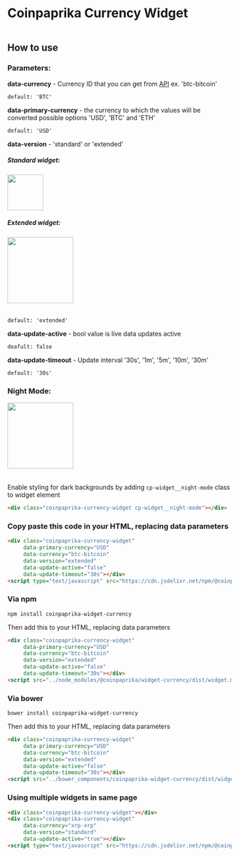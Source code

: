 # Coinpaprika Currency Widget
<img src="https://i.imgur.com/Xwf3EKf.png" alt="" data-canonical-src="https://i.imgur.com/Xwf3EKf.png"/>


## How to use

### Parameters: 

**data-currency** - Currency ID that you can get from [API](https://api.coinpaprika.com/#tag/coins) ex. 'btc-bitcoin'
```text
default: 'BTC'
```

**data-primary-currency** - the currency to which the values ​​will be converted possible options 'USD', 'BTC' and 'ETH'
```text
default: 'USD'
```

**data-version** - 'standard' or 'extended'

##### Standard widget:
<img src="https://i.imgur.com/Og4f6sN.png" alt="" data-canonical-src="https://i.imgur.com/Og4f6sN.png" height="80" />

##### Extended widget:
<img src="https://i.imgur.com/7JGiq0b.png" alt="" data-canonical-src="https://i.imgur.com/7JGiq0b.png" height="148" />

######
```text
default: 'extended'
```

**data-update-active** - bool value is live data updates active
```text
deafult: false
```

**data-update-timeout** - Update interval '30s', '1m', '5m', '10m', '30m'
```text
default: '30s'
```

### Night Mode: 

<img src="https://i.imgur.com/umLLWUz.png" alt="" data-canonical-src="https://i.imgur.com/umLLWUz.png" height="148" />

######

Enable styling for dark backgrounds by adding `cp-widget__night-mode` class to widget element


```html
<div class="coinpaprika-currency-widget cp-widget__night-mode"></div>
```


### Copy paste this code in your HTML, replacing data parameters

```html
<div class="coinpaprika-currency-widget" 
     data-primary-currency="USD" 
     data-currency="btc-bitcoin" 
     data-version="extended" 
     data-update-active="false" 
     data-update-timeout="30s"></div>
<script type="text/javascript" src="https://cdn.jsdelivr.net/npm/@coinpaprika/widget-currency/dist/widget.min.js"></script>
```

### Via npm

`npm install coinpaprika-widget-currency`

Then add this to your HTML, replacing data parameters

```html
<div class="coinpaprika-currency-widget" 
     data-primary-currency="USD" 
     data-currency="btc-bitcoin" 
     data-version="extended" 
     data-update-active="false" 
     data-update-timeout="30s"></div>
<script src="../node_modules/@coinpaprika/widget-currency/dist/widget.min.js"></script>
```

### Via bower

`bower install coinpaprika-widget-currency`

Then add this to your HTML, replacing data parameters

```html
<div class="coinpaprika-currency-widget" 
     data-primary-currency="USD" 
     data-currency="btc-bitcoin" 
     data-version="extended" 
     data-update-active="false" 
     data-update-timeout="30s"></div>
<script src="../bower_components/coinpaprika-widget-currency/dist/widget.min.js"></script>
```

### Using multiple widgets in same page

```html
<div class="coinpaprika-currency-widget"></div>
<div class="coinpaprika-currency-widget" 
     data-currency="xrp-xrp" 
     data-version="standard" 
     data-update-active="true"></div>
<script type="text/javascript" src="https://cdn.jsdelivr.net/npm/@coinpaprika/widget-currency/dist/widget.min.js"></script>
```
